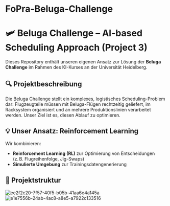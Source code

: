 # FoPra-Beluga-Challenge
# 🛩️ Beluga Challenge – AI-based Scheduling Approach (Project 3)

Dieses Repository enthält unseren eigenen Ansatz zur Lösung der **Beluga Challenge** im Rahmen des KI-Kurses an der Universität Heidelberg.

## 🔍 Projektbeschreibung

Die Beluga Challenge stellt ein komplexes, logistisches Scheduling-Problem dar: Flugzeugteile müssen mit Beluga-Flügen rechtzeitig geliefert, im Racksystem organisiert und an mehrere Produktionslinien verarbeitet werden. Unser Ziel ist es, diesen Ablauf zu optimieren.

## 💡 Unser Ansatz: Reinforcement Learning

Wir kombinieren:
- **Reinforcement Learning (RL)** zur Optimierung von Entscheidungen (z. B. Flugreihenfolge, Jig-Swaps)
- **Simulierte Umgebung** zur Trainingsdatengenerierung

## 📁 Projektstruktur
![ee2f2c20-7f57-40f5-b05b-41aa6e4a145a](https://github.com/user-attachments/assets/dd347bfc-e323-4237-9fa8-8aa7a6c823fa)
![e1e7556b-24ab-4ac8-a8e5-a7922c133516](https://github.com/user-attachments/assets/5e9aca24-49da-49fa-8734-f2bee5a34043)
